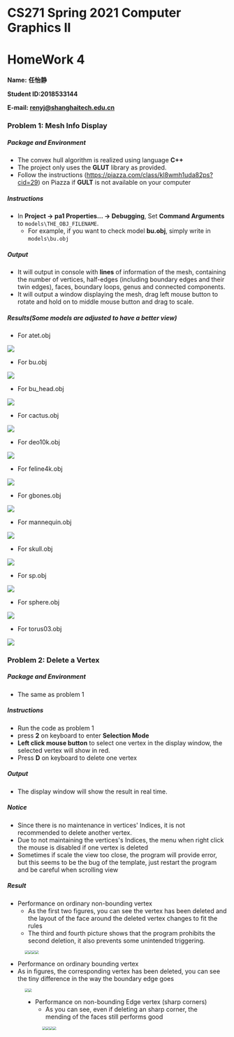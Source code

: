 # CS271 Spring 2021 Computer Graphics II

# HomeWork 4

**Name:** **任怡静**

**Student ID:2018533144**

**E-mail: renyj@shanghaitech.edu.cn**

### Problem 1: Mesh Info Display

##### Package and Environment

- The convex hull algorithm is realized using language **C++**
- The project only uses the **GLUT** library as provided.
- Follow the instructions (https://piazza.com/class/kl8wmh1uda82ps?cid=29) on Piazza if **GULT** is not available on your computer

##### Instructions

- In **Project -> pa1 Properties... -> Debugging**, Set **Command Arguments** to `models\THE_OBJ_FILENAME`.
  - For example, if you want to check model **bu.obj**, simply write in `models\bu.obj`

##### Output

- It will output in console with **lines** of information of the mesh, containing the number of vertices, half-edges (including boundary edges and their twin edges), faces, boundary loops, genus and connected components.
- It will output a window displaying the mesh, drag left mouse button to rotate and hold on to middle mouse button and drag to scale.

##### Results(Some models are adjusted to have a better view)

- For atet.obj

![](D:\Rigin_Rain\Classes\CS271\ShangHaiTechCS271-Hws\hw4\Pics\atet.png)

- For bu.obj

![](D:\Rigin_Rain\Classes\CS271\ShangHaiTechCS271-Hws\hw4\Pics\bu.png)

- For bu_head.obj

![](D:\Rigin_Rain\Classes\CS271\ShangHaiTechCS271-Hws\hw4\Pics\bu_head.png)

- For cactus.obj

![](D:\Rigin_Rain\Classes\CS271\ShangHaiTechCS271-Hws\hw4\Pics\cactus.png)

- For deo10k.obj

![](D:\Rigin_Rain\Classes\CS271\ShangHaiTechCS271-Hws\hw4\Pics\deo10k.png)

- For feline4k.obj

![](D:\Rigin_Rain\Classes\CS271\ShangHaiTechCS271-Hws\hw4\Pics\feline4k.png)

- For gbones.obj

![](D:\Rigin_Rain\Classes\CS271\ShangHaiTechCS271-Hws\hw4\Pics\gbones.png)

- For mannequin.obj

![](D:\Rigin_Rain\Classes\CS271\ShangHaiTechCS271-Hws\hw4\Pics\mannequin.png)

- For skull.obj

![](D:\Rigin_Rain\Classes\CS271\ShangHaiTechCS271-Hws\hw4\Pics\skull.png)

- For sp.obj

![](D:\Rigin_Rain\Classes\CS271\ShangHaiTechCS271-Hws\hw4\Pics\sp.png)

- For sphere.obj

![](D:\Rigin_Rain\Classes\CS271\ShangHaiTechCS271-Hws\hw4\Pics\sphere.png)

- For torus03.obj

![](D:\Rigin_Rain\Classes\CS271\ShangHaiTechCS271-Hws\hw4\Pics\torus03.png)

### Problem 2: Delete a Vertex

##### Package and Environment

- The same as problem 1

##### Instructions

- Run the code as problem 1
- press **2** on keyboard to enter **Selection Mode**
- **Left click mouse button** to select one vertex in the display window, the selected vertex will show in red.
- Press **D** on keyboard to delete one vertex

##### Output

- The display window will show the result in real time.

##### Notice

- Since there is no maintenance in vertices' Indices, it is not recommended to delete another vertex.
- Due to not maintaining the vertices's Indices, the menu when right click the mouse is disabled if one vertex is deleted
- Sometimes if scale the view too close, the program will provide error, but this seems to be the bug of the template, just restart the program and be careful when scrolling view

##### Result

- Performance on ordinary non-bounding vertex
  - As the first two figures, you can see the vertex has been deleted and the layout of the face around the deleted vertex changes to fit the rules
  - The third and fourth picture shows that the program prohibits the second deletion, it also prevents some unintended triggering.

<figure class="half">
    <img src="DeleteVertexSelect.png" style="zoom:50%;" /><img src="DeleteVertexMerge.png" style="zoom:50%;" /><img src="DeleteVertexSelectSecond.png" style="zoom:50%;" /><img src="DeleteVertexMergeSecond.png" style="zoom:50%;" />
</figure>

- Performance on ordinary bounding vertex
- As in figures, the corresponding vertex has been deleted, you can see the tiny difference in the way the boundary edge goes

<figure class="half">
    <img src="DeleteVertexBoundarySelect.png" style="zoom:50%;" /><img src="DeleteVertexBoundary.png" style="zoom:50%;" />

- Performance on non-bounding Edge vertex (sharp corners)
  - As you can see, even if deleting an sharp corner, the mending of the faces still performs good

<figure class="half">
    <img src="DeleteVertexNonConnectSelect.png" style="zoom:50%;" /><img src="DeleteVertexNonConnect.png" style="zoom:50%;" /><img src="DeleteVertexSharpSelect.png" style="zoom:50%;" /><img src="DeleteVertexSharp.png" style="zoom:50%;" />

